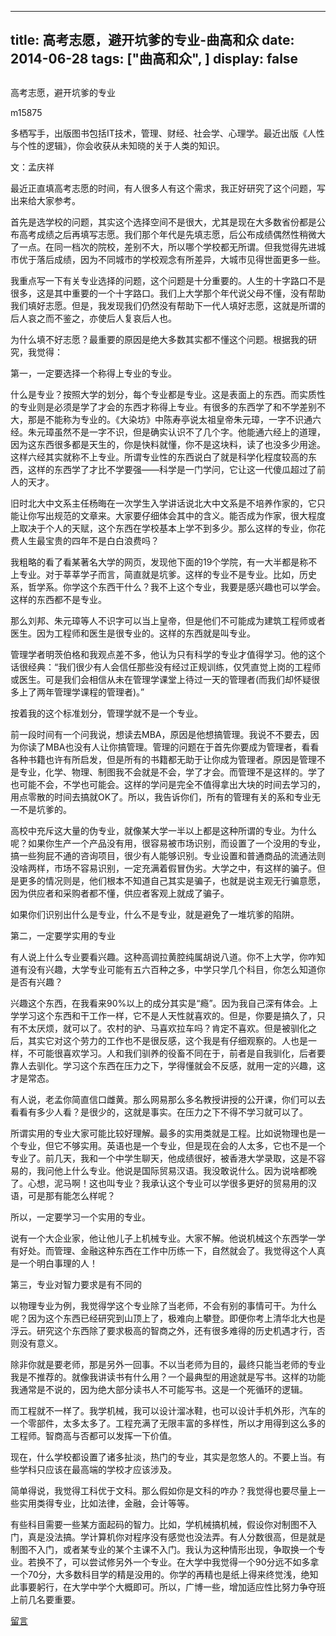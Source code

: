 
---
title:   高考志愿，避开坑爹的专业-曲高和众
date: 2014-06-28
tags: ["曲高和众", ]
display: false
---


## 



高考志愿，避开坑爹的专业




m15875




多栖写手，出版图书包括IT技术，管理、财经、社会学、心理学。最近出版《人性与个性的逻辑》，你会收获从未知晓的关于人类的知识。


 

文：孟庆祥

 

最近正直填高考志愿的时间，有人很多人有这个需求，我正好研究了这个问题，写出来给大家参考。

 

首先是选学校的问题，其实这个选择空间不是很大，尤其是现在大多数省份都是公布高考成绩之后再填写志愿。我们那个年代是先填志愿，后公布成绩偶然性稍微大了一点。在同一档次的院校，差别不大，所以哪个学校都无所谓。但我觉得先进城市优于落后成绩，因为不同城市的学校观念有所差异，大城市见得世面更多一些。

 

我重点写一下有关专业选择的问题，这个问题是十分重要的。人生的十字路口不是很多，这是其中重要的一个十字路口。我们上大学那个年代说父母不懂，没有帮助我们填好志愿。但是，我发现我们仍然没有帮助下一代人填好志愿，这就是所谓的后人哀之而不鉴之，亦使后人复哀后人也。

 

为什么填不好志愿？最重要的原因是绝大多数其实都不懂这个问题。根据我的研究，我觉得：

 

第一，一定要选择一个称得上专业的专业。

什么是专业？按照大学的划分，每个专业都是专业。这是表面上的东西。而实质性的专业则是必须是学了才会的东西才称得上专业。有很多的东西学了和不学差别不大，那是不能称为专业的。《大染坊》中陈寿亭说太祖皇帝朱元璋，一字不识通六经。朱元璋虽然不是一字不识，但是确实认识不了几个字。他能通六经上的道理，因为这东西很多都是天生的，你是快料就懂，你不是这块料，读了也没多少用途。这样六经其实就称不上专业。所谓专业性的东西说白了就是科学化程度较高的东西，这样的东西学了才比不学要强——科学是一门学问，它让这一代傻瓜超过了前人的天才。

 

旧时北大中文系主任杨晦在一次学生入学讲话说北大中文系是不培养作家的，它只能让你写出规范的文章来。大家要仔细体会其中的含义。能否成为作家，很大程度上取决于个人的天赋，这个东西在学校基本上学不到多少。那么这样的专业，你花费人生最宝贵的四年不是白白浪费吗？

我粗略的看了看某著名大学的网页，发现他下面的19个学院，有一大半都是称不上专业。对于莘莘学子而言，简直就是坑爹。这样的专业不是专业。比如，历史系，哲学系。你学这个东西干什么？我不上这个专业，我要是感兴趣也可以学会。这样的东西都不是专业。

那么刘邦、朱元璋等人不识字可以当上皇帝，但是他们不可能成为建筑工程师或者医生。因为工程师和医生是很专业的。这样的东西就是叫专业。

管理学者明茨伯格和我观点差不多，他认为只有科学的专业才值得学习。他的这个话很经典：“我们很少有人会信任那些没有经过正规训练，仅凭直觉上岗的工程师或医生。可是我们会相信从未在管理学课堂上待过一天的管理者(而我们却怀疑很多上了两年管理学课程的管理者)。”

按着我的这个标准划分，管理学就不是一个专业。

 

前一段时间有一个问我说，想读去MBA，原因是他想搞管理。我说不不要去，因为你读了MBA也没有人让你搞管理。管理的问题在于首先你要成为管理者，看看各种书籍也许有所启发，但是所有的书籍都无助于让你成为管理者。原因是管理不是专业，化学、物理、制图我不会就是不会，学了才会。而管理不是这样的。学了也可能不会，不学也可能会。这样的学问是完全不值得拿出大块的时间去学习的，用点零散的时间去搞就OK了。所以，我告诉你们，所有的管理有关的系和专业无一不是坑爹的。

 

高校中充斥这大量的伪专业，就像某大学一半以上都是这种所谓的专业。为什么呢？如果你生产一个产品没有用，很容易被市场识别，而设置了一个没用的专业，搞一些狗屁不通的咨询项目，很少有人能够识别。专业设置和普通商品的流通法则没啥两样，市场不容易识别，一定充满着假冒伪劣。大学之中，有这样的骗子。但是更多的情况则是，他们根本不知道自己其实是骗子，也就是说主观无行骗意愿，因为供应者和采购者都不懂，供应者客观上就成了骗子。

如果你们识别出什么是专业，什么不是专业，就是避免了一堆坑爹的陷阱。

 

第二，一定要学实用的专业

有人说上什么专业要看兴趣。这种高调拉黄腔纯属胡说八道。你不上大学，你咋知道有没有兴趣，大学专业可能有五六百种之多，中学只学几个科目，你怎么知道你是否有兴趣？

兴趣这个东西，在我看来90%以上的成分其实是“瘾”。因为我自己深有体会。上学学习这个东西和干工作一样，它不是人天性就喜欢的。但是，你要是搞久了，只有不太厌烦，就可以了。农村的驴、马喜欢拉车吗？肯定不喜欢。但是被驯化之后，其实它对这个劳力的工作也不是很反感，这个我是有仔细观察的。人也是一样，不可能很喜欢学习。人和我们驯养的役畜不同在于，前者是自我驯化，后者要靠人去驯化。学习这个东西在压力之下，学得懂就会不反感，就用一定的兴趣，这才是常态。

 

有人说，老孟你简直信口雌黄。那么网易那么多名教授讲授的公开课，你们可以去看看有多少人看？是很少的，这就是事实。在压力之下不得不学习就可以了。

 

所谓实用的专业大家可能比较好理解。最多的实用类就是工程。比如说物理也是一个专业，但它不够实用。英语也是一个专业，但是现在会的人太多，它也不是一个专业了。前几天，我和一个中学生聊天，他成绩很好，被香港大学录取，这是不容易的，我问他上什么专业。他说是国际贸易汉语。我没敢说什么。因为说啥都晚了。心想，泥马啊！这也叫专业？我承认这个专业可以学很多更好的贸易用的汉语，可是那有能怎么样呢？

所以，一定要学习一个实用的专业。

说有一个大企业家，他让他儿子上机械专业。大家不解。他说机械这个东西学一学有好处。而管理、金融这种东西在工作中历练一下，自然就会了。我觉得这个人真是一个明白事理的人！

 

第三，专业对智力要求是有不同的

以物理专业为例，我觉得学这个专业除了当老师，不会有别的事情可干。为什么呢？因为这个东西已经研究到山顶上了，极难向上攀登。即便你考上清华北大也是浮云。研究这个东西除了要求极高的智商之外，还有很多难得的历史机遇才行，否则没有意义。

除非你就是要老师，那是另外一回事。不以当老师为目的，最终只能当老师的专业我是不推荐的。就像我讲读书有什么用？一个最典型的用途就是写书。这样的功能我通常是不说的，因为绝大部分读书人不可能写书。这是一个死循环的逻辑。

而工程就不一样了。我学机械，我可以设计溜冰鞋，也可以设计手机外形，汽车的一个零部件，太多太多了。工程充满了无限丰富的多样性，所以才用得到这么多的工程师。智商高与否都可以发挥一下价值。

 

现在，什么学校都设置了诸多扯淡，热门的专业，其实是忽悠人的。不要上当。有些学科只应该在最高端的学校才应该涉及。

简单得说，我觉得工科优于文科。那么假如你是文科的咋办？我觉得也要尽量上一些实用类得专业，比如法律，金融，会计等等。

 

有些科目需要一些某方面起码的智力。比如，学机械搞机械，假设你对制图不入门，真是没法搞。学计算机你对程序没有感觉也没法弄。有人分数很高，但是就是制图不入门，或者某专业的某个主课不入门。我认为这种情形出现，争取换一个专业。若换不了，可以尝试修另外一个专业。在大学中我觉得一个90分远不如多拿一个70分，大多数科目学的精是没用的。你学的再精也是纸上得来终觉浅，绝知此事要躬行，在大学中学个大概即可。所以，广博一些，增加适应性比努力争夺班上前几名要重要。











[留言](javascript:;)


